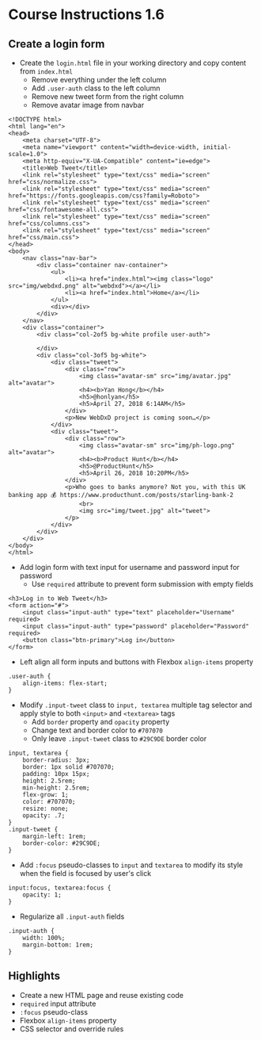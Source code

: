 # Course Instructions 1.6
## Create a login form

* Create the `login.html` file in your working directory and copy content from `index.html`
    * Remove everything under the left column
    * Add `.user-auth` class to the left column
    * Remove new tweet form from the right column
    * Remove avatar image from navbar
```
<!DOCTYPE html>
<html lang="en">
<head>
    <meta charset="UTF-8">
    <meta name="viewport" content="width=device-width, initial-scale=1.0">
    <meta http-equiv="X-UA-Compatible" content="ie=edge">
    <title>Web Tweet</title>
    <link rel="stylesheet" type="text/css" media="screen" href="css/normalize.css">
    <link rel="stylesheet" type="text/css" media="screen" href="https://fonts.googleapis.com/css?family=Roboto">
    <link rel="stylesheet" type="text/css" media="screen" href="css/fontawesome-all.css">
    <link rel="stylesheet" type="text/css" media="screen" href="css/columns.css">
    <link rel="stylesheet" type="text/css" media="screen" href="css/main.css">
</head>
<body>
    <nav class="nav-bar">
        <div class="container nav-container">
            <ul>
                <li><a href="index.html"><img class="logo" src="img/webdxd.png" alt="webdxd"></a></li>
                <li><a href="index.html">Home</a></li>
            </ul>
            <div></div> 
        </div>
    </nav>
    <div class="container">
        <div class="col-2of5 bg-white profile user-auth">
             
        </div>
        <div class="col-3of5 bg-white">
            <div class="tweet">
                <div class="row">
                    <img class="avatar-sm" src="img/avatar.jpg" alt="avatar">   
                    <h4><b>Yan Hong</b></h4>
                    <h5>@honlyan</h5>
                    <h5>April 27, 2018 6:14AM</h5>
                </div>
                <p>New WebDxD project is coming soon…</p>
            </div>
            <div class="tweet">
                <div class="row">
                    <img class="avatar-sm" src="img/ph-logo.png" alt="avatar">   
                    <h4><b>Product Hunt</b></h4>
                    <h5>@ProductHunt</h5>
                    <h5>April 26, 2018 10:20PM</h5>
                </div>
                <p>Who goes to banks anymore? Not you, with this UK banking app 💰 https://www.producthunt.com/posts/starling-bank-2
                    <br>
                    <img src="img/tweet.jpg" alt="tweet">
                </p>
            </div>
        </div>
    </div>
</body>
</html>
```
* Add login form with text input for username and password input for password
    * Use `required` attribute to prevent form submission with empty fields
```
<h3>Log in to Web Tweet</h3>
<form action="#">
    <input class="input-auth" type="text" placeholder="Username" required>
    <input class="input-auth" type="password" placeholder="Password" required>
    <button class="btn-primary">Log in</button>
</form>
```
* Left align all form inputs and buttons with Flexbox `align-items` property
```
.user-auth {
    align-items: flex-start;
}
```
* Modify `.input-tweet` class to `input, textarea` multiple tag selector and apply style to both `<input>` and `<textarea>` tags
    * Add `border` property and `opacity` property
    * Change text and border color to `#707070`
    * Only leave `.input-tweet` class to `#29C9DE` border color
```
input, textarea {
    border-radius: 3px;
    border: 1px solid #707070;
    padding: 10px 15px;
    height: 2.5rem;
    min-height: 2.5rem;
    flex-grow: 1;
    color: #707070;
    resize: none;
    opacity: .7;
}
.input-tweet {
    margin-left: 1rem;
    border-color: #29C9DE;
}
```
* Add `:focus` pseudo-classes to `input` and `textarea` to modify its style when the field is focused by user's click
```
input:focus, textarea:focus {
    opacity: 1;
}
```
* Regularize all `.input-auth` fields
```
.input-auth {
    width: 100%;
    margin-bottom: 1rem;
}
```

## Highlights
* Create a new HTML page and reuse existing code
* `required` input attribute
* `:focus` pseudo-class
* Flexbox `align-items` property
* CSS selector and override rules